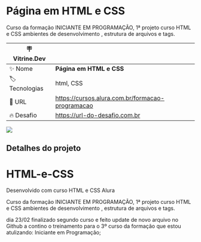 # Página em HTML e CSS

Curso da formação INICIANTE EM PROGRAMAÇÃO, 1ª projeto curso HTML e CSS ambientes
de desenvolvimento , estrutura de arquivos e tags. 


| :placard: Vitrine.Dev |     |
| -------------  | --- |
| :sparkles: Nome        | **Página em HTML e CSS**
| :label: Tecnologias |  html, CSS 
| :rocket: URL         | https://cursos.alura.com.br/formacao-programacao
| :fire: Desafio     | https://url-do-desafio.com.br

<!-- Inserir imagem com a #vitrinedev ao final do link -->
![](https://via.placeholder.com/1200x500.png?text=imagem+lindona+do+meu+projeto#vitrinedev)

## Detalhes do projeto


# HTML-e-CSS
Desenvolvido com curso HTML e CSS Alura

Curso da formação INICIANTE EM PROGRAMAÇÃO, 1ª projeto curso HTML e CSS ambientes
de desenvolvimento , estrutura de arquivos e tags. 

dia 23/02 finalizado segundo curso e feito update de novo arquivo no Github 
a contino o treinamento para o 3º curso da formação que estou atulizando: 
Iniciante em Programação;


